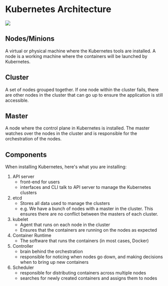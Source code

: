 # Kubernetes Architecture

![](https://www.researchgate.net/profile/Unai_Arronategui/publication/320248964/figure/fig1/AS:806205253484545@1569225719186/Kubernetes-architecture.png)

## Nodes/Minions

A virtual or physical machine where the Kubernetes tools are installed. A node is a working machine where the containers will be launched by Kubernetes.

## Cluster

A set of nodes grouped together. If one node within the cluster fails, there are other nodes in the cluster that can go up to ensure the application is still accessible.

## Master

A node where the control plane in Kubernetes is installed. The master watches over the nodes in the cluster and is responsible for the orchestration of the nodes.

## Components

When installing Kubernetes, here's what you are installing:

1. API server
   - front-end for users
   - interfaces and CLI talk to API server to manage the Kubernetes clusters
2. etcd
   - Stores all data used to manage the clusters
   - e.g. We have a bunch of nodes with a master in the cluster. This ensures there are no conflict between the masters of each cluster.
3. kubelet
   - Agent that runs on each node in the cluster
   - Ensures that the containers are running on the nodes as expected
4. Container Runtime
   - The software that runs the containers (in most cases, Docker)
5. Controller
   - brain behind the orchestration
   - responsible for noticing when nodes go down, and making decisions when to bring up new containers
6. Scheduler
   - responsible for distributing containers across multiple nodes
   - searches for newly created containers and assigns them to nodes 

